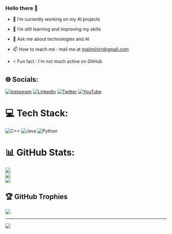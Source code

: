 ### Hello there 👋






- 🔭 I’m currently working on my AI projects
- 🌱 I’m still learning and improving my skills 


- 💬 Ask me about technologies and AI
- 📫 How to reach me : mail me at mailmihirr@gmail.com

- ⚡ Fun fact : I'm not much active on GitHub 


## 🌐 Socials:
[![Instagram](https://img.shields.io/badge/Instagram-%23E4405F.svg?logo=Instagram&logoColor=white)](https://instagram.com/mihirrkumar) [![LinkedIn](https://img.shields.io/badge/LinkedIn-%230077B5.svg?logo=linkedin&logoColor=white)](https://linkedin.com/in/mihirrkumar) [![Twitter](https://img.shields.io/badge/Twitter-%231DA1F2.svg?logo=Twitter&logoColor=white)](https://twitter.com/mihirrkumar) [![YouTube](https://img.shields.io/badge/YouTube-%23FF0000.svg?logo=YouTube&logoColor=white)](https://youtube.com/@@mihirrkumar) 

# 💻 Tech Stack:
![C++](https://img.shields.io/badge/c++-%2300599C.svg?style=for-the-badge&logo=c%2B%2B&logoColor=white) ![Java](https://img.shields.io/badge/java-%23ED8B00.svg?style=for-the-badge&logo=java&logoColor=white) ![Python](https://img.shields.io/badge/python-3670A0?style=for-the-badge&logo=python&logoColor=ffdd54)
# 📊 GitHub Stats:
![](https://github-readme-stats.vercel.app/api?username=Mihirkumar1307&theme=radical&hide_border=true&include_all_commits=true&count_private=true)<br/>
![](https://github-readme-streak-stats.herokuapp.com/?user=Mihirkumar1307&theme=radical&hide_border=true)<br/>
![](https://github-readme-stats.vercel.app/api/top-langs/?username=Mihirkumar1307&theme=radical&hide_border=true&include_all_commits=true&count_private=true&layout=compact)

## 🏆 GitHub Trophies
![](https://github-profile-trophy.vercel.app/?username=Mihirkumar1307&theme=radical&no-frame=false&no-bg=true&margin-w=4)

---
[![](https://visitcount.itsvg.in/api?id=Mihirkumar1307&icon=0&color=5)](https://visitcount.itsvg.in)

<!-- Proudly created with GPRM ( https://gprm.itsvg.in ) -->
